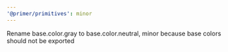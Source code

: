 ```yaml
---
'@primer/primitives': minor
---
```


Rename base.color.gray to base.color.neutral, minor because base colors should not be exported
